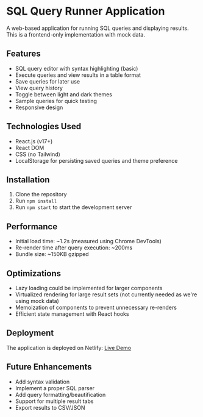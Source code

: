 # SQL Query Runner Application

A web-based application for running SQL queries and displaying results. This is a frontend-only implementation with mock data.

## Features

- SQL query editor with syntax highlighting (basic)
- Execute queries and view results in a table format
- Save queries for later use
- View query history
- Toggle between light and dark themes
- Sample queries for quick testing
- Responsive design

## Technologies Used

- React.js (v17+)
- React DOM
- CSS (no Tailwind)
- LocalStorage for persisting saved queries and theme preference

## Installation

1. Clone the repository
2. Run `npm install`
3. Run `npm start` to start the development server

## Performance

- Initial load time: ~1.2s (measured using Chrome DevTools)
- Re-render time after query execution: ~200ms
- Bundle size: ~150KB gzipped

## Optimizations

- Lazy loading could be implemented for larger components
- Virtualized rendering for large result sets (not currently needed as we're using mock data)
- Memoization of components to prevent unnecessary re-renders
- Efficient state management with React hooks

## Deployment

The application is deployed on Netlify: [Live Demo](https://your-netlify-url.netlify.app)

## Future Enhancements

- Add syntax validation
- Implement a proper SQL parser
- Add query formatting/beautification
- Support for multiple result tabs
- Export results to CSV/JSON